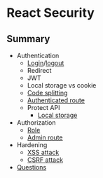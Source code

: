 # React Security

## Summary

- Authentication
  - [Login](https://github.com/chesterheng/react-security/blob/main/orbit-app/src/pages/Login.js#L32)/[logout](https://github.com/chesterheng/react-security/blob/main/orbit-app/src/context/AuthContext.js#L27)
  - Redirect
  - JWT
  - Local storage vs cookie
  - [Code splitting](https://github.com/chesterheng/react-security/blob/main/orbit-app/src/App.js#L55)
  - [Authenticated route](https://github.com/chesterheng/react-security/blob/main/orbit-app/src/App.js#L23)
  - Protect API
    - [Local storage](https://github.com/chesterheng/react-security/commit/d8c2e1b344da446a2191902c4a787fb58f093e63#diff-bd1e345f02e87166528ccb0e7cc453f09cf45337ff86b2e891360ec684bb8340L19)
- Authorization
  - [Role](https://github.com/chesterheng/react-security/blob/main/orbit-app/src/components/Sidebar.js#L20)
  - [Admin route](https://github.com/chesterheng/react-security/blob/main/orbit-app/src/App.js#L38)
- Hardening
  - [XSS attack](https://github.com/chesterheng/react-security/blob/main/orbit-app/src/pages/Users.js#L36)
  - [CSRF attack](https://github.com/chesterheng/react-security/commit/d8c2e1b344da446a2191902c4a787fb58f093e63#diff-bd1e345f02e87166528ccb0e7cc453f09cf45337ff86b2e891360ec684bb8340R18)
- [Questions](https://www.notion.so/chesterheng/React-Security-1132417ef22a49628a562c576b5ec5a8)
